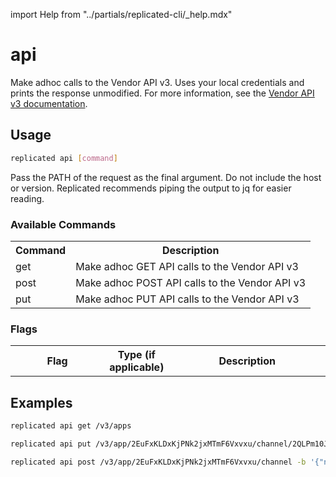 import Help from "../partials/replicated-cli/_help.mdx"

# api

Make adhoc calls to the Vendor API v3. Uses your local credentials and prints the response unmodified. For more information, see the [Vendor API v3 documentation](https://replicated-vendor-api.readme.io/reference/createapp).

## Usage

```bash
replicated api [command]
```

Pass the PATH of the request as the final argument. Do not include the host or version. Replicated recommends piping the output to jq for easier reading.

### Available Commands

<table>
  <tr>
    <th>Command</th>
    <th>Description</th>
  </tr>
  <tr>
    <td>get</td>
    <td>Make adhoc GET API calls to the Vendor API v3</td>
  </tr>
  <tr>
    <td>post</td>
    <td>Make adhoc POST API calls to the Vendor API v3</td>
  </tr>
  <tr>
    <td>put</td>
    <td>Make adhoc PUT API calls to the Vendor API v3</td>
  </tr>
</table>

### Flags

<table>
  <tr>
    <th width="30%">Flag</th>
    <th width="20%">Type (if applicable)</th>
    <th width="50%">Description</th>
  </tr>
  <Help/>
</table>

## Examples

```bash
replicated api get /v3/apps
```

```bash
replicated api put /v3/app/2EuFxKLDxKjPNk2jxMTmF6Vxvxu/channel/2QLPm10JPkta7jO3Z3Mk4aXTPyZ -b '{"name":"put-example"}'
```

```bash
replicated api post /v3/app/2EuFxKLDxKjPNk2jxMTmF6Vxvxu/channel -b '{"name":"post-example"}'
```